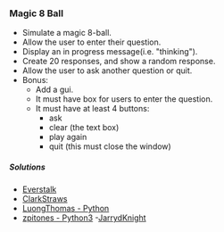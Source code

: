 ### Magic 8 Ball
- Simulate a magic 8-ball.
- Allow the user to enter their question.
- Display an in progress message(i.e. "thinking").
- Create 20 responses, and show a random response.
- Allow the user to ask another question or quit.
- Bonus:
  - Add a gui.
  - It must have box for users to enter the question.
  - It must have at least 4 buttons:
    - ask
    - clear (the text box)
    - play again
    - quit (this must close the window)

##### Solutions
- [Everstalk](https://github.com/Everstalk/BP/blob/master/Magic-8-Ball.py)
- [ClarkStraws](https://github.com/ClarkStraws/8_Ball9000#8_ball9000)
- [LuongThomas - Python](https://github.com/luongthomas/Python-Mini-Projects/tree/master/Magic%208%20Ball)
- [zpitones - Python3](https://github.com/zpitones/beginner-projects/blob/master/projects/Solutions/magic-8-ball.py)
-[JarrydKnight](https://github.com/Jknight85/Magic8Bll.git)
